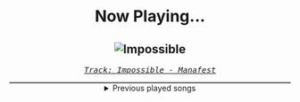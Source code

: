 <div align="center"> 
<h1>Now Playing...</h1>

![Impossible](https://i.scdn.co/image/ab67616d00001e021045ec0d6b9ca1152eaa9e11)
--
_<samp><a href="https://open.spotify.com/track/473xAny4InLJTlWnUNEwZq">Track: Impossible - Manafest</a></samp>_

<div style="border: 1px #4B5054 solid"></div>
<details>
  <summary>
    Previous played songs
  </summary>
  <table>
    <thead>
      <tr>
        <th>
          Artist
        </th>
        <th>
          Song
        </th>
        <th>
          Link
        </th>
      </tr>
    </thead>
    <tbody>
      <tr><td>Manafest</td><td>Impossible</td><td><a href="https://open.spotify.com/track/473xAny4InLJTlWnUNEwZq">https://open.spotify.com/track/473xAny4InLJTlWnUNEwZq</a></td></tr><tr><td>Evanescence</td><td>Going Under - Remastered 2023</td><td><a href="https://open.spotify.com/track/3aYNGTmgibf11ynIdpkX2B">https://open.spotify.com/track/3aYNGTmgibf11ynIdpkX2B</a></td></tr><tr><td>Evanescence</td><td>Going Under - Remastered 2023</td><td><a href="https://open.spotify.com/track/3aYNGTmgibf11ynIdpkX2B">https://open.spotify.com/track/3aYNGTmgibf11ynIdpkX2B</a></td></tr><tr><td>Red</td><td>Cold World</td><td><a href="https://open.spotify.com/track/1afLwyqQ2YOWCIycijrBOu">https://open.spotify.com/track/1afLwyqQ2YOWCIycijrBOu</a></td></tr><tr><td>Orbit Culture</td><td>Descent</td><td><a href="https://open.spotify.com/track/46IwawpHVB7462bMZ10Wzf">https://open.spotify.com/track/46IwawpHVB7462bMZ10Wzf</a></td></tr><tr><td>Resolve</td><td>Older Days</td><td><a href="https://open.spotify.com/track/3DjsiMycLUIbFsSz7hKndD">https://open.spotify.com/track/3DjsiMycLUIbFsSz7hKndD</a></td></tr><tr><td>Dark Tranquillity</td><td>Atoma</td><td><a href="https://open.spotify.com/track/4HlVUapocBDBqkPtET2knz">https://open.spotify.com/track/4HlVUapocBDBqkPtET2knz</a></td></tr><tr><td>Decapitated</td><td>Hello Death</td><td><a href="https://open.spotify.com/track/1q4Lf22OcjMq8XBd69YMtT">https://open.spotify.com/track/1q4Lf22OcjMq8XBd69YMtT</a></td></tr><tr><td>Testament</td><td>For the Glory of...</td><td><a href="https://open.spotify.com/track/6J4VOoKhRZFNeWkVH0WTzH">https://open.spotify.com/track/6J4VOoKhRZFNeWkVH0WTzH</a></td></tr><tr><td>Equilibrium</td><td>Himmelsrand</td><td><a href="https://open.spotify.com/track/7ldJhE5mB9ukNh3OjuX85T">https://open.spotify.com/track/7ldJhE5mB9ukNh3OjuX85T</a></td></tr><tr><td>Eye of the Enemy</td><td>Disarray</td><td><a href="https://open.spotify.com/track/5CtbdX0Adm4Wcr1pN5CRRI">https://open.spotify.com/track/5CtbdX0Adm4Wcr1pN5CRRI</a></td></tr><tr><td>Korpiklaani</td><td>Bring Us Pints of Beer</td><td><a href="https://open.spotify.com/track/1UvLjQUvl8B1wNYD6bdRsy">https://open.spotify.com/track/1UvLjQUvl8B1wNYD6bdRsy</a></td></tr><tr><td>Equilibrium</td><td>One Folk</td><td><a href="https://open.spotify.com/track/4XrS0iZ8T1epgvCcAFRtt1">https://open.spotify.com/track/4XrS0iZ8T1epgvCcAFRtt1</a></td></tr><tr><td>Orbit Culture</td><td>Dawn of Light</td><td><a href="https://open.spotify.com/track/0aMoadZPZjM4B12GsxkSlF">https://open.spotify.com/track/0aMoadZPZjM4B12GsxkSlF</a></td></tr><tr><td>Orbit Culture</td><td>Dawn of Light</td><td><a href="https://open.spotify.com/track/0aMoadZPZjM4B12GsxkSlF">https://open.spotify.com/track/0aMoadZPZjM4B12GsxkSlF</a></td></tr><tr><td>Orbit Culture</td><td>From The Inside</td><td><a href="https://open.spotify.com/track/7GM0bKkQ7Lngw6SwZXACJ3">https://open.spotify.com/track/7GM0bKkQ7Lngw6SwZXACJ3</a></td></tr><tr><td>Eye of the Enemy</td><td>The March</td><td><a href="https://open.spotify.com/track/5RtFv4l0Er3rDQWtiZ8Ovy">https://open.spotify.com/track/5RtFv4l0Er3rDQWtiZ8Ovy</a></td></tr><tr><td>In Flames</td><td>State of Slow Decay</td><td><a href="https://open.spotify.com/track/5dfPDJsrA3uKVoII8sIIHC">https://open.spotify.com/track/5dfPDJsrA3uKVoII8sIIHC</a></td></tr><tr><td>Words Of Farewell</td><td>Sorae</td><td><a href="https://open.spotify.com/track/23LviCU62XnXrtVuFDPjgZ">https://open.spotify.com/track/23LviCU62XnXrtVuFDPjgZ</a></td></tr><tr><td>Equilibrium</td><td>Renegades - A Lost Generation</td><td><a href="https://open.spotify.com/track/2mX8yyI3zLICo2Xw3sXKJc">https://open.spotify.com/track/2mX8yyI3zLICo2Xw3sXKJc</a></td></tr>
    </tbody>
  </table>
</details>

</div>
